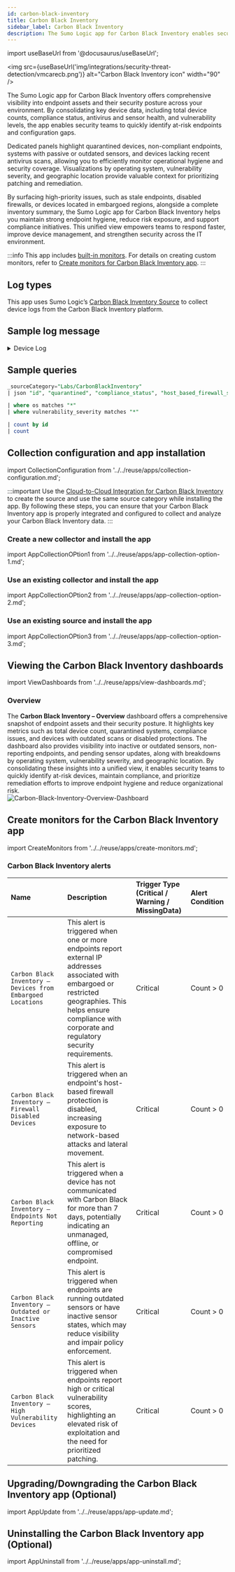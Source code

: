 ```yaml
---
id: carbon-black-inventory
title: Carbon Black Inventory
sidebar_label: Carbon Black Inventory
description: The Sumo Logic app for Carbon Black Inventory enables security analysts identify risks and configuration gaps to improve endpoint hygiene, faster response, and stronger overall security.
---
```


import useBaseUrl from '@docusaurus/useBaseUrl';

<img src={useBaseUrl('img/integrations/security-threat-detection/vmcarecb.png')} alt="Carbon Black Inventory icon" width="90" />

The Sumo Logic app for Carbon Black Inventory offers comprehensive visibility into endpoint assets and their security posture across your environment. By consolidating key device data, including total device counts, compliance status, antivirus and sensor health, and vulnerability levels, the app enables security teams to quickly identify at-risk endpoints and configuration gaps.

Dedicated panels highlight quarantined devices, non-compliant endpoints, systems with passive or outdated sensors, and devices lacking recent antivirus scans, allowing you to efficiently monitor operational hygiene and security coverage. Visualizations by operating system, vulnerability severity, and geographic location provide valuable context for prioritizing patching and remediation.

By surfacing high-priority issues, such as stale endpoints, disabled firewalls, or devices located in embargoed regions, alongside a complete inventory summary, the Sumo Logic app for Carbon Black Inventory helps you maintain strong endpoint hygiene, reduce risk exposure, and support compliance initiatives. This unified view empowers teams to respond faster, improve device management, and strengthen security across the IT environment.

:::info
This app includes [built-in monitors](#carbon-black-inventory-alerts). For details on creating custom monitors, refer to [Create monitors for Carbon Black Inventory app](#create-monitors-for-the-carbon-black-inventory-app).
:::

## Log types

This app uses Sumo Logic’s [Carbon Black Inventory Source](/docs/send-data/hosted-collectors/cloud-to-cloud-integration-framework/carbon-black-inventory-source/) to collect device logs from the Carbon Black Inventory platform.

## Sample log message

<details>
<summary>Device Log</summary>

```json
{
    "id": 2008,
    "name": "Device-NotReporting",
    "os": "WINDOWS",
    "os_version": "Windows 7",
    "last_external_ip_address": "2.58.14.95",
    "quarantined": false,
    "compliance_status": "COMPLIANT",
    "host_based_firewall_status": "ENABLED",
    "av_status": [
        "AV_ACTIVE"
    ],
    "sensor_pending_update": false,
    "sensor_out_of_date": false,
    "passive_mode": false,
    "sensor_states": [
        "LIVE_RESPONSE_NOT_RUNNING"
    ],
    "av_last_scan_time": "2025-09-25T19:11:38.742Z",
    "vulnerability_score": 2.5,
    "vulnerability_severity": "LOW",
    "last_contact_time": "2025-09-25T19:11:38.742Z",
    "last_reported_time": "2025-09-25T19:11:38.742Z",
    "registered_time": "2025-09-25T19:11:38.742Z"
}
```
</details>

## Sample queries

```sql title="Total Devices"
_sourceCategory="Labs/CarbonBlackInventory"
| json "id", "quarantined", "compliance_status", "host_based_firewall_status", "av_status", "sensor_pending_update", "os", "vulnerability_severity", "last_external_ip_address", "sensor_states", "passive_mode", "name", "sensor_out_of_date", "last_reported_time", "last_contact_time", "registered_time", "vulnerability_score", "os_version", "av_last_scan_time" as id, quarantined, compliance_status, host_based_firewall_status, av_status_list, sensor_pending_update, os, vulnerability_severity, last_external_ip_address, sensor_states_list, passive_mode, name, sensor_out_of_date, last_reported_time, last_contact_time, registered_time, vulnerability_score, os_version, av_last_scan_time nodrop

| where os matches "*"
| where vulnerability_severity matches "*"

| count by id 
| count
```

## Collection configuration and app installation

import CollectionConfiguration from '../../reuse/apps/collection-configuration.md';

<CollectionConfiguration/>

:::important
Use the [Cloud-to-Cloud Integration for Carbon Black Inventory](/docs/send-data/hosted-collectors/cloud-to-cloud-integration-framework/carbon-black-inventory-source/) to create the source and use the same source category while installing the app. By following these steps, you can ensure that your Carbon Black Inventory app is properly integrated and configured to collect and analyze your Carbon Black Inventory data.
:::

### Create a new collector and install the app

import AppCollectionOPtion1 from '../../reuse/apps/app-collection-option-1.md';

<AppCollectionOPtion1/>

### Use an existing collector and install the app

import AppCollectionOPtion2 from '../../reuse/apps/app-collection-option-2.md';

<AppCollectionOPtion2/>

### Use an existing source and install the app

import AppCollectionOPtion3 from '../../reuse/apps/app-collection-option-3.md';

<AppCollectionOPtion3/>

## Viewing the Carbon Black Inventory dashboards​​

import ViewDashboards from '../../reuse/apps/view-dashboards.md';

<ViewDashboards/>

### Overview

The **Carbon Black Inventory – Overview** dashboard offers a comprehensive snapshot of endpoint assets and their security posture. It highlights key metrics such as total device count, quarantined systems, compliance issues, and devices with outdated scans or disabled protections. The dashboard also provides visibility into inactive or outdated sensors, non-reporting endpoints, and pending sensor updates, along with breakdowns by operating system, vulnerability severity, and geographic location. By consolidating these insights into a unified view, it enables security teams to quickly identify at-risk devices, maintain compliance, and prioritize remediation efforts to improve endpoint hygiene and reduce organizational risk.<br/><img src='https://sumologic-app-data-v2.s3.us-east-1.amazonaws.com/dashboards/carbon-black-inventory/Carbon+Black+Inventory+-+Overview.png' alt="Carbon-Black-Inventory-Overview-Dashboard" />

## Create monitors for the Carbon Black Inventory app

import CreateMonitors from '../../reuse/apps/create-monitors.md';

<CreateMonitors/>

### Carbon Black Inventory alerts

| Name | Description | Trigger Type (Critical / Warning / MissingData) | Alert Condition | 
|:--|:--|:--|:--|
| `Carbon Black Inventory – Devices from Embargoed Locations` | This alert is triggered when one or more endpoints report external IP addresses associated with embargoed or restricted geographies. This helps ensure compliance with corporate and regulatory security requirements. | Critical | Count > 0 |
| `Carbon Black Inventory – Firewall Disabled Devices` | This alert is triggered when an endpoint's host-based firewall protection is disabled, increasing exposure to network-based attacks and lateral movement. | Critical | Count > 0|
| `Carbon Black Inventory – Endpoints Not Reporting` | This alert is triggered when a device has not communicated with Carbon Black for more than 7 days, potentially indicating an unmanaged, offline, or compromised endpoint. | Critical | Count > 0|
| `Carbon Black Inventory – Outdated or Inactive Sensors` | This alert is triggered when endpoints are running outdated sensors or have inactive sensor states, which may reduce visibility and impair policy enforcement. | Critical | Count > 0|
| `Carbon Black Inventory – High Vulnerability Devices` | This alert is triggered when endpoints report high or critical vulnerability scores, highlighting an elevated risk of exploitation and the need for prioritized patching. | Critical | Count > 0|

## Upgrading/Downgrading the Carbon Black Inventory app (Optional)

import AppUpdate from '../../reuse/apps/app-update.md';

<AppUpdate/>

## Uninstalling the Carbon Black Inventory app (Optional)

import AppUninstall from '../../reuse/apps/app-uninstall.md';

<AppUninstall/>
